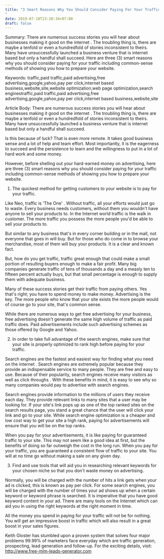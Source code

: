 ```yaml
---
title: "3 Smart Reasons Why You Should Consider Paying For Your Traffic
"
date: 2019-07-10T23:20:34+07:00
draft: false
---
```



Summary:
There are numerous success stories you will hear about businesses making it good on the internet . The troubling thing is, there are maybe a tenfold or even a hundredfold of stories inconsistent to theirs. Many have unsuccessfully launched a business venture that is internet based but only a handful shall succeed. Here are three (3) smart reasons why you should consider paying for your traffic including common-sense methods of showing you how to prepare your website.


Keywords:
traffic,paid traffic,paid advertising,free advertising,google,yahoo,pay per click,internet based business,website,site,website optimization,web page optimization,search enginestraffic,paid traffic,paid advertising,free advertising,google,yahoo,pay per click,internet based business,website,site


Article Body:
There are numerous success stories you will hear about businesses making it good on the internet . The troubling thing is, there are maybe a tenfold or even a hundredfold of stories inconsistent to theirs. Many have unsuccessfully launched a business venture that is internet based but only a handful shall succeed.

Is this because of luck? That is even more remote. It takes good business sense and a lot of help and team effort. Most importantly, it is the eagerness to succeed and the persistence to learn and the willingness to put in a lot of hard work and some money. 

However, before shelling out your hard-earned money on advertising, here are three (3) smart reasons why you should consider paying for your traffic including common-sense methods of showing you how to prepare your website.

1. The quickest method for getting customers to your website is to pay for your traffic.

Like Neo, traffic is 'The One' . Without traffic, all your efforts would just go to waste. Every business needs customers, without them you wouldn't have anyone to sell your products to. In the Internet world traffic is the walk in customer. The more traffic you possess the more people you'd be able to sell your products to. 

But similar to any business that's in every corner building or in the mall, not everyone that goes in will buy. But for those who do come in to browse your merchandise, most of them will buy your products. It is a clear and known fact.

But, how do you get traffic, traffic great enough that could make a small portion of resulting buyers enough to make a fair profit. Many big companies generate traffic of tens of thousands a day and a measly ten to fifteen percent actually buys, but that small percentage is enough to supply them with adequate business. 

Many of these success stories get their traffic from paying others. Yes that's right; you have to spend money to make money. Advertising is the key. The more people who know that your site exists the more people would of course go to your site, that's common sense. 

While there are numerous ways to get free advertising for your business, free advertising doesn't generate the same high volume of traffic as paid traffic does. Paid advertisements include such advertising schemes as those offered by Google and Yahoo. 

2. In order to take full advantage of the search engines, make sure that your site is properly optimized to rank high before paying for your traffic.

Search engines are the fastest and easiest way for finding what you need on the internet . Search engines are extremely popular because they provide an indispensable service to many people. They are free and easy to use. Because of their popularity, search engines receive many visitors as well as click throughs . With these benefits in mind, it is easy to see why so many companies would pay to advertise with search engines.

Search engines provide information to the millions of users they receive each day. They provide relevant links to many sites that a user may be looking for. If your site's link pops up as one of the top ranked sites on the search results page, you stand a great chance that the user will click your link and go to your site. While search engine optimization is a cheaper and low cost way to get your site a high rank, paying for advertisements will ensure that you will be on the top ranks.

When you pay for your advertisements, it is like paying for guaranteed traffic to your site. This may not seem like a good idea at first, but the benefits of doing so far outweigh the cost in the long run. When you pay for your traffic, you are guaranteed a consistent flow of traffic to your site. You will at no time go without making a sale on any given day.

3. Find and use tools that will aid you in researching relevant keywords for your chosen niche so that you don't waste money on advertising.

Normally, you will be charged with the number of hits a link gets when your ad is clicked, this is known as pay per click. For some search engines, you will be charged with the number of times your ad shows up when a certain keyword or keyword phrase is searched. It is imperative that you have good keyword content in your ad. There are many tools on the Internet which can aid you in using the right keywords at the right moment in time. 

All the money you spend in paying for your traffic will not be for nothing. You will get an impressive boost in traffic which will also result in a great boost in your sales figures. 



Keith Gloster has stumbled upon a proven system that solves four major problems 99.99% of marketers face everyday which are traffic generation, prospecting, lead generation and follow-up. For the exciting details, visit: http://www.free-mlm-leads-generator.com


